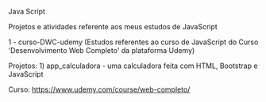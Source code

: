 Java Script

Projetos e atividades referente aos meus estudos de JavaScript

1 - curso-DWC-udemy (Estudos referentes ao curso de JavaScript do Curso 'Desenvolvimento Web Completo' da plataforma Udemy)

Projetos:
	1) app_calculadora - uma calculadora feita com HTML, Bootstrap e JavaScript

Curso: https://www.udemy.com/course/web-completo/
